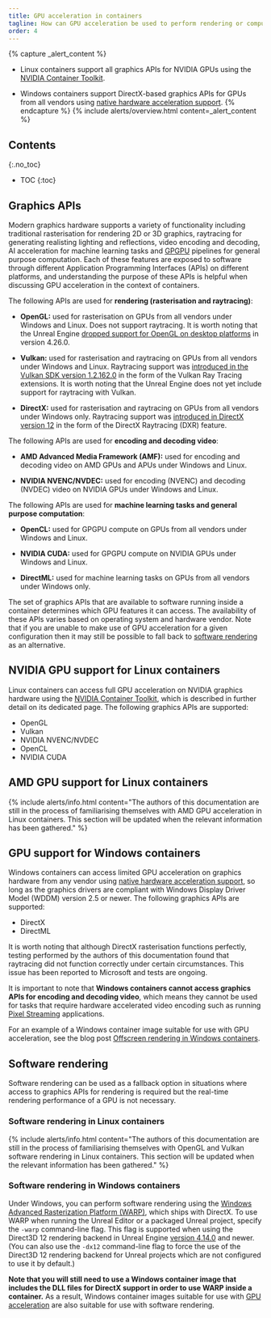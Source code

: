 ```yaml
---
title: GPU acceleration in containers
tagline: How can GPU acceleration be used to perform rendering or computational tasks inside Linux and Windows containers?
order: 4
---
```


{% capture _alert_content %}
- Linux containers support all graphics APIs for NVIDIA GPUs using the [NVIDIA Container Toolkit](./nvidia-docker).

- Windows containers support DirectX-based graphics APIs for GPUs from all vendors using [native hardware acceleration support](./windows-containers#hardware-acceleration-support).
{% endcapture %}
{% include alerts/overview.html content=_alert_content %}


## Contents
{:.no_toc}

* TOC
{:toc}


## Graphics APIs

Modern graphics hardware supports a variety of functionality including traditional rasterisation for rendering 2D or 3D graphics, raytracing for generating realisting lighting and reflections, video encoding and decoding, AI acceleration for machine learning tasks and [GPGPU](https://en.wikipedia.org/wiki/General-purpose_computing_on_graphics_processing_units) pipelines for general purpose computation. Each of these features are exposed to software through different Application Programming Interfaces (APIs) on different platforms, and understanding the purpose of these APIs is helpful when discussing GPU acceleration in the context of containers.

The following APIs are used for **rendering (rasterisation and raytracing)**:

- **OpenGL:** used for rasterisation on GPUs from all vendors under Windows and Linux. Does not support raytracing. It is worth noting that the Unreal Engine [dropped support for OpenGL on desktop platforms](https://docs.unrealengine.com/4.26/en-US/WhatsNew/Builds/ReleaseNotes/4_26/#removed:opengldesktoprendering) in version 4.26.0.

- **Vulkan:** used for rasterisation and raytracing on GPUs from all vendors under Windows and Linux. Raytracing support was [introduced in the Vulkan SDK version 1.2.162.0](https://www.khronos.org/news/press/vulkan-sdk-tools-and-drivers-are-ray-tracing-ready) in the form of the Vulkan Ray Tracing extensions. It is worth noting that the Unreal Engine does not yet include support for raytracing with Vulkan.

- **DirectX:** used for rasterisation and raytracing on GPUs from all vendors under Windows only. Raytracing support was [introduced in DirectX version 12](https://devblogs.microsoft.com/directx/announcing-microsoft-directx-raytracing/) in the form of the DirectX Raytracing (DXR) feature.

The following APIs are used for **encoding and decoding video**:

- **AMD Advanced Media Framework (AMF):** used for encoding and decoding video on AMD GPUs and APUs under Windows and Linux.

- **NVIDIA NVENC/NVDEC:** used for encoding (NVENC) and decoding (NVDEC) video on NVIDIA GPUs under Windows and Linux.

The following APIs are used for **machine learning tasks and general purpose computation**:

- **OpenCL:** used for GPGPU compute on GPUs from all vendors under Windows and Linux.

- **NVIDIA CUDA:** used for GPGPU compute on NVIDIA GPUs under Windows and Linux.

- **DirectML:** used for machine learning tasks on GPUs from all vendors under Windows only.

The set of graphics APIs that are available to software running inside a container determines which GPU features it can access. The availability of these APIs varies based on operating system and hardware vendor. Note that if you are unable to make use of GPU acceleration for a given configuration then it may still be possible to fall back to [software rendering](#software-rendering) as an alternative.


## NVIDIA GPU support for Linux containers

Linux containers can access full GPU acceleration on NVIDIA graphics hardware using the [NVIDIA Container Toolkit](./nvidia-docker), which is described in further detail on its dedicated page. The following graphics APIs are supported:

- OpenGL
- Vulkan
- NVIDIA NVENC/NVDEC
- OpenCL
- NVIDIA CUDA


## AMD GPU support for Linux containers

{% include alerts/info.html content="The authors of this documentation are still in the process of familiarising themselves with AMD GPU acceleration in Linux containers. This section will be updated when the relevant information has been gathered." %}


## GPU support for Windows containers

Windows containers can access limited GPU acceleration on graphics hardware from any vendor using [native hardware acceleration support](./windows-containers#hardware-acceleration-support), so long as the graphics drivers are compliant with Windows Display Driver Model (WDDM) version 2.5 or newer. The following graphics APIs are supported:

- DirectX
- DirectML

It is worth noting that although DirectX rasterisation functions perfectly, testing performed by the authors of this documentation found that raytracing did not function correctly under certain circumstances. This issue has been reported to Microsoft and tests are ongoing.

It is important to note that **Windows containers cannot access graphics APIs for encoding and decoding video**, which means they cannot be used for tasks that require hardware accelerated video encoding such as running [Pixel Streaming](https://docs.unrealengine.com/4.26/en-US/SharingAndReleasing/PixelStreaming/) applications.

For an example of a Windows container image suitable for use with GPU acceleration, see the blog post [Offscreen rendering in Windows containers](../../blog/offscreen-rendering-in-windows-containers/).


## Software rendering

Software rendering can be used as a fallback option in situations where access to graphics APIs for rendering is required but the real-time rendering performance of a GPU is not necessary.

### Software rendering in Linux containers

{% include alerts/info.html content="The authors of this documentation are still in the process of familiarising themselves with OpenGL and Vulkan software rendering in Linux containers. This section will be updated when the relevant information has been gathered." %}

### Software rendering in Windows containers

Under Windows, you can perform software rendering using the [Windows Advanced Rasterization Platform (WARP)](https://docs.microsoft.com/en-us/windows/win32/direct3darticles/directx-warp), which ships with DirectX. To use WARP when running the Unreal Editor or a packaged Unreal project, specify the `-warp` command-line flag. This flag is supported when using the Direct3D 12 rendering backend in Unreal Engine [version 4.14.0](https://github.com/EpicGames/UnrealEngine/blob/4.14.0-release/Engine/Source/Runtime/D3D12RHI/Private/D3D12RHIPrivate.h#L117-L122) and newer. (You can also use the `-dx12` command-line flag to force the use of the Direct3D 12 rendering backend for Unreal projects which are not configured to use it by default.)

**Note that you will still need to use a Windows container image that includes the DLL files for DirectX support in order to use WARP inside a container.** As a result, Windows container images suitable for use with [GPU acceleration](#gpu-support-for-windows-containers) are also suitable for use with software rendering.
